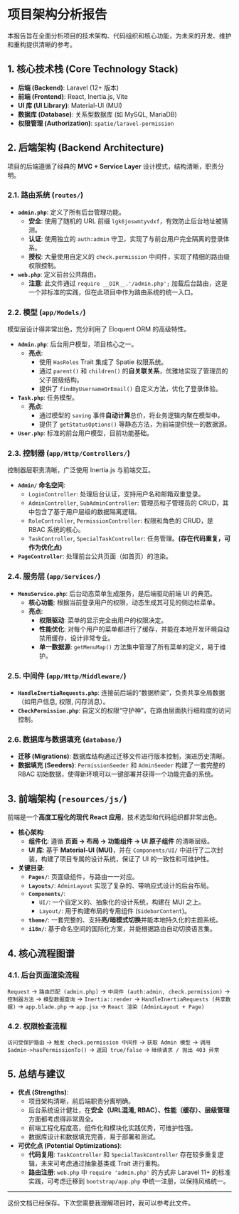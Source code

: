 # 项目架构分析报告

本报告旨在全面分析项目的技术架构、代码组织和核心功能，为未来的开发、维护和重构提供清晰的参考。

## 1. 核心技术栈 (Core Technology Stack)

- **后端 (Backend)**: Laravel (12+ 版本)
- **前端 (Frontend)**: React, Inertia.js, Vite
- **UI 库 (UI Library)**: Material-UI (MUI)
- **数据库 (Database)**: 关系型数据库 (如 MySQL, MariaDB)
- **权限管理 (Authorization)**: `spatie/laravel-permission`

## 2. 后端架构 (Backend Architecture)

项目的后端遵循了经典的 **MVC + Service Layer** 设计模式，结构清晰，职责分明。

### 2.1. 路由系统 (`routes/`)

- **`admin.php`**: 定义了所有后台管理功能。
    - **安全**: 使用了随机的 URL 前缀 `lgk6joswmtyvdxf`，有效防止后台地址被猜测。
    - **认证**: 使用独立的 `auth:admin` 守卫，实现了与前台用户完全隔离的登录体系。
    - **授权**: 大量使用自定义的 `check.permission` 中间件，实现了精细的路由级权限控制。
- **`web.php`**: 定义前台公共路由。
    - **注意**: 此文件通过 `require __DIR__.'/admin.php';` 加载后台路由，这是一个非标准的实践，但在此项目中作为路由系统的统一入口。

### 2.2. 模型 (`app/Models/`)

模型层设计得非常出色，充分利用了 Eloquent ORM 的高级特性。

- **`Admin.php`**: 后台用户模型，项目核心之一。
    - **亮点**:
        - 使用 `HasRoles` Trait 集成了 Spatie 权限系统。
        - 通过 `parent()` 和 `children()` 的**自关联关系**，优雅地实现了管理员的父子层级结构。
        - 提供了 `findByUsernameOrEmail()` 自定义方法，优化了登录体验。
- **`Task.php`**: 任务模型。
    - **亮点**:
        - 通过模型的 `saving` 事件**自动计算**总价，将业务逻辑内聚在模型中。
        - 提供了 `getStatusOptions()` 等静态方法，为前端提供统一的数据源。
- **`User.php`**: 标准的前台用户模型，目前功能基础。

### 2.3. 控制器 (`app/Http/Controllers/`)

控制器层职责清晰，广泛使用 Inertia.js 与前端交互。

- **`Admin/` 命名空间**:
    - `LoginController`: 处理后台认证，支持用户名和邮箱双重登录。
    - `AdminController`, `SubAdminController`: 管理员和子管理员的 CRUD，其中包含了基于用户层级的数据隔离逻辑。
    - `RoleController`, `PermissionController`: 权限和角色的 CRUD，是 RBAC 系统的核心。
    - `TaskController`, `SpecialTaskController`: 任务管理。**(存在代码重复，可作为优化点)**
- **`PageController`**: 处理前台公共页面（如首页）的渲染。

### 2.4. 服务层 (`app/Services/`)

- **`MenuService.php`**: 后台动态菜单生成服务，是后端驱动前端 UI 的典范。
    - **核心功能**: 根据当前登录用户的权限，动态生成其可见的侧边栏菜单。
    - **亮点**:
        - **权限驱动**: 菜单的显示完全由用户的权限决定。
        - **性能优化**: 对每个用户的菜单都进行了缓存，并能在本地开发环境自动禁用缓存，设计非常专业。
        - **单一数据源**: `getMenuMap()` 方法集中管理了所有菜单的定义，易于维护。

### 2.5. 中间件 (`app/Http/Middleware/`)

- **`HandleInertiaRequests.php`**: 连接前后端的“数据桥梁”，负责共享全局数据（如用户信息, 权限, 闪存消息）。
- **`CheckPermission.php`**: 自定义的权限“守护神”，在路由层面执行细粒度的访问控制。

### 2.6. 数据库与数据填充 (`database/`)

- **迁移 (Migrations)**: 数据库结构通过迁移文件进行版本控制，演进历史清晰。
- **数据填充 (Seeders)**: `PermissionSeeder` 和 `AdminSeeder` 构建了一套完整的 RBAC 初始数据，使得新环境可以一键部署并获得一个功能完备的系统。

## 3. 前端架构 (`resources/js/`)

前端是一个**高度工程化的现代 React 应用**，技术选型和代码组织都非常出色。

- **核心架构**:
    - **组件化**: 遵循 **页面 -> 布局 -> 功能组件 -> UI 原子组件** 的清晰层级。
    - **UI 库**: 基于 **Material-UI (MUI)**，并在 `Components/UI/` 中进行了二次封装，构建了项目专属的设计系统，保证了 UI 的一致性和可维护性。
- **关键目录**:
    - **`Pages/`**: 页面级组件，与路由一一对应。
    - **`Layouts/`**: `AdminLayout` 实现了复杂的、带响应式设计的后台布局。
    - **`Components/`**: 
        - `UI/`: 一个自定义的、抽象化的设计系统，构建在 MUI 之上。
        - `Layout/`: 用于构建布局的专用组件 (`SidebarContent`)。
    - **`theme/`**: 一套完整的、支持**亮/暗模式切换**并能本地持久化的主题系统。
    - **`i18n/`**: 基于命名空间的国际化方案，并能根据路由自动切换语言集。

## 4. 核心流程图谱

### 4.1. 后台页面渲染流程

`Request` -> `路由匹配 (admin.php)` -> `中间件 (auth:admin, check.permission)` -> `控制器方法` -> `模型数据查询` -> `Inertia::render` -> `HandleInertiaRequests (共享数据)` -> `app.blade.php` -> `app.jsx` -> `React 渲染 (AdminLayout + Page)`

### 4.2. 权限检查流程

`访问受保护路由` -> `触发 check.permission 中间件` -> `获取 Admin 模型` -> `调用 $admin->hasPermissionTo()` -> `返回 true/false` -> `继续请求 / 抛出 403 异常`

## 5. 总结与建议

- **优点 (Strengths)**:
    -   项目架构清晰，前后端职责分离明确。
    -   后台系统设计健壮，在**安全（URL混淆, RBAC）、性能（缓存）、层级管理**方面都考虑得非常周全。
    -   前端工程化程度高，组件化和模块化实践优秀，可维护性强。
    -   数据库设计和数据填充完善，易于部署和测试。
- **可优化点 (Potential Optimizations)**:
    -   **代码复用**: `TaskController` 和 `SpecialTaskController` 存在较多重复逻辑，未来可考虑通过抽象基类或 Trait 进行重构。
    -   **路由注册**: `web.php` 中 `require 'admin.php'` 的方式非 Laravel 11+ 的标准实践，可考虑迁移到 `bootstrap/app.php` 中统一注册，以保持风格统一。

---
这份文档已经保存。下次您需要我理解项目时，我可以参考此文件。
